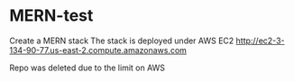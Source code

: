 # MERN-test
Create a MERN stack
The stack is deployed under AWS EC2
http://ec2-3-134-90-77.us-east-2.compute.amazonaws.com

Repo was deleted due to the limit on AWS
